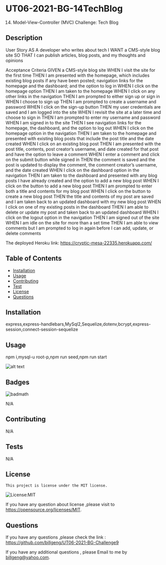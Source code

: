# UT06-2021-BG-14TechBlog

14. Model-View-Controller (MVC) Challenge: Tech Blog

## Description

User Story
AS A developer who writes about tech
I WANT a CMS-style blog site
SO THAT I can publish articles, blog posts, and my thoughts and opinions

Acceptance Criteria
GIVEN a CMS-style blog site
WHEN I visit the site for the first time
THEN I am presented with the homepage, which includes existing blog posts if any have been posted; navigation links for the homepage and the dashboard; and the option to log in
WHEN I click on the homepage option
THEN I am taken to the homepage
WHEN I click on any other links in the navigation
THEN I am prompted to either sign up or sign in
WHEN I choose to sign up
THEN I am prompted to create a username and password
WHEN I click on the sign-up button
THEN my user credentials are saved and I am logged into the site
WHEN I revisit the site at a later time and choose to sign in
THEN I am prompted to enter my username and password
WHEN I am signed in to the site
THEN I see navigation links for the homepage, the dashboard, and the option to log out
WHEN I click on the homepage option in the navigation
THEN I am taken to the homepage and presented with existing blog posts that include the post title and the date created
WHEN I click on an existing blog post
THEN I am presented with the post title, contents, post creator’s username, and date created for that post and have the option to leave a comment
WHEN I enter a comment and click on the submit button while signed in
THEN the comment is saved and the post is updated to display the comment, the comment creator’s username, and the date created
WHEN I click on the dashboard option in the navigation
THEN I am taken to the dashboard and presented with any blog posts I have already created and the option to add a new blog post
WHEN I click on the button to add a new blog post
THEN I am prompted to enter both a title and contents for my blog post
WHEN I click on the button to create a new blog post
THEN the title and contents of my post are saved and I am taken back to an updated dashboard with my new blog post
WHEN I click on one of my existing posts in the dashboard
THEN I am able to delete or update my post and taken back to an updated dashboard
WHEN I click on the logout option in the navigation
THEN I am signed out of the site
WHEN I am idle on the site for more than a set time
THEN I am able to view comments but I am prompted to log in again before I can add, update, or delete comments

The deployed Heroku link: https://cryptic-mesa-22335.herokuapp.com/

## Table of Contents

- [Installation](#installation)
- [Usage](#usage)
- [Contributing](#contributing)
- [Test](#tests)
- [License](#license)
- [Questions](#questions)

## Installation

express,express-handlebars,MySql2,Sequelize,dotenv,bcrypt,express-session,connect-session-sequelize

## Usage

npm i,mysql-u root-p,npm run seed,npm run start

![alt text](./assets/images/Screenshot-proreadme.png)

## Badges

![badmath](https://img.shields.io/github/languages/top/nielsenjared/badmath)

N/A

## Contributing

N/A

## Tests

N/A

## License

    This project is license under the MIT license.

![License:MIT](https://img.shields.io/badge/License-MIT-brightgreen)

If you have any question about license ,please visit to https://opensource.org/licenses/MIT.

## Questions

If you have any questions ,please check the link : https://github.com/billgeng/UT06-2021-BG-Challenge9

If you have any additional questions , please Email to me by billgeng@yahoo.com.
